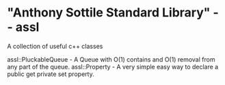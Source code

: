 "Anthony Sottile Standard Library" -- assl
====

A collection of useful c++ classes

assl::PluckableQueue - A Queue with O(1) contains and O(1) removal from any part of the queue.
assl::Property - A very simple easy way to declare a public get private set property.
